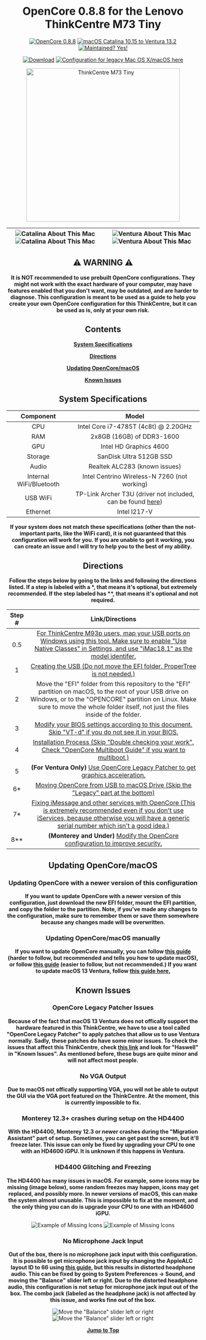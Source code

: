 <div align="center">
  
  # **OpenCore 0.8.8 for the Lenovo ThinkCentre M73 Tiny**
  
  [![OpenCore 0.8.8](https://img.shields.io/badge/OpenCore-0.8.8-004852)](https://github.com/acidanthera/OpenCorePkg)
  [![macOS Catalina 10.15 to Ventura 13.2](https://img.shields.io/badge/macOS-Catalina%2010.15%20to%20Ventura%2013.2-67320A?logo=apple)](https://apple.com/macos/ventura)
  [![Maintained? Yes!](https://img.shields.io/badge/Maintained%3F-Yes!-334512.svg)](https://github.com/UHDbits/M73-Tiny-OpenCore/graphs/commit-activity)

  [![Download](https://img.shields.io/badge/Download-114B14?logo=data:image/svg+xml;base64,PHN2ZyB4bWxucz0iaHR0cDovL3d3dy53My5vcmcvMjAwMC9zdmciIHZpZXdCb3g9IjAgMCAyNCAyNCIgd2lkdGg9IjI0IiBoZWlnaHQ9IjI0Ij48cGF0aCBkPSJNNC45NyAxMS4wM2EuNzUuNzUgMCAxIDEgMS4wNi0xLjA2TDExIDE0Ljk0VjIuNzVhLjc1Ljc1IDAgMCAxIDEuNSAwdjEyLjE5bDQuOTctNC45N2EuNzUuNzUgMCAxIDEgMS4wNiAxLjA2bC02LjI1IDYuMjVhLjc1Ljc1IDAgMCAxLTEuMDYgMGwtNi4yNS02LjI1Wm0tLjIyIDkuNDdhLjc1Ljc1IDAgMCAwIDAgMS41aDE0LjVhLjc1Ljc1IDAgMCAwIDAtMS41SDQuNzVaIiBzdHlsZT0iZmlsbDojZmZmZmZmIj48L3BhdGg+PC9zdmc+)](https://github.com/UHDbits/M73-Tiny-OpenCore/releases/latest)
  [![Configuration for legacy Mac OS X/macOS here](https://img.shields.io/badge/Click%20here%20for%20legacy%20Mac%20OS%20X%2FmacOS%20support.-792316)](https://github.com/UHDbits/M73-Tiny-OpenCore/tree/legacy)

  <img src="https://github.com/UHDbits/M73-Tiny-OpenCore/raw/main/Resources/Images/ThinkCentre.png" alt="ThinkCentre M73 Tiny" width="400px"/>
  
  | ![Catalina About This Mac](/Resources/Images/About%20This%20Mac/DarkCatalinaAboutThisMac.png#gh-dark-mode-only) ![Catalina About This Mac](/Resources/Images/About%20This%20Mac/LightCatalinaAboutThisMac.png#gh-light-mode-only) | ![Ventura About This Mac](/Resources/Images/About%20This%20Mac/DarkVenturaAboutThisMac.png#gh-dark-mode-only) ![Ventura About This Mac](/Resources/Images/About%20This%20Mac/LightVenturaAboutThisMac.png#gh-light-mode-only) |
  | ----------------------------------------- | ----------------------------------------- |
  
  ## ⚠️ WARNING ⚠️
  
  **It is NOT recommended to use prebuilt OpenCore configurations. They might not work with the exact hardware of your computer, may have features enabled that you don't want, may be outdated, and are harder to diagnose. This configuration is meant to be used as a guide to help you create your own OpenCore configuration for this ThinkCentre, but it can be used as is, only at your own risk.**
  
  ## Contents
  
  [**System Specifications**](#system-specifications)
  
  [**Directions**](#directions)

  [**Updating OpenCore/macOS**](#updating-opencoremacos)

  [**Known Issues**](#known-issues)
  
  ## System Specifications
  
  | Component | Model |
  | :-: | :-: |
  | CPU | Intel Core i7-4785T (4c8t) @ 2.20GHz |
  | RAM | 2x8GB (16GB) of DDR3-1600 |
  | GPU | Intel HD Graphics 4600 |
  | Storage | SanDisk Ultra 512GB SSD |
  | Audio | Realtek ALC283 (known issues) |
  | Internal WiFi/Bluetooth | Intel Centrino Wireless-N 7260 (not working) |
  | USB WiFi | TP-Link Archer T3U (driver not included, can be found [here](https://github.com/chris1111/Wireless-USB-OC-Big-Sur-Adapter)) |
  | Ethernet | Intel I217-V |
  
  **If your system does not match these specifications (other than the not-important parts, like the WiFi card), it is not guaranteed that this configuration will work for you. If you are unable to get it working, you can create an issue and I will try to help you to the best of my ability.**

  ## Directions
  
  **Follow the steps below by going to the links and following the directions listed. If a step is labeled with a &#42;, that means it's optional, but extremely recommended. If the step labeled has &#42;&#42;, that means it's optional and not required.**

  | Step # | Link/Directions |
  | :-: | :-: |
  | 0.5 | [For ThinkCentre M93p users, map your USB ports on Windows using this tool. Make sure to enable "Use Native Classes" in Settings, and use "iMac18,1" as the model identifer.](https://github.com/USBToolBox/tool)
  | 1 | [Creating the USB (Do not move the EFI folder. ProperTree is not needed.)](https://dortania.github.io/OpenCore-Install-Guide/installer-guide/#making-the-installer) |
  | 2 | Move the "EFI" folder from this repository to the "EFI" partition on macOS, to the root of your USB drive on Windows, or to the "OPENCORE" partition on Linux. Make sure to move the whole folder itself, not just the files inside of the folder.
  | 3 | [Modify your BIOS settings according to this document. Skip "VT-d" if you do not see it in your BIOS.](/Resources/Documentation/BIOSSettings.md)
  | 4 | [Installation Process (Skip "Double checking your work". Check "OpenCore Multiboot Guide" if you want to multiboot.)](https://dortania.github.io/OpenCore-Install-Guide/installation/installation-process.html#booting-the-opencore-usb)
  | 5 | **(For Ventura Only)** [Use OpenCore Legacy Patcher to get graphics acceleration.](/Resources/Documentation/VenturaOCLP.md)
  | 6* | [Moving OpenCore from USB to macOS Drive (Skip the "Legacy" part at the bottom)](https://dortania.github.io/OpenCore-Post-Install/universal/oc2hdd.html)
  | 7* | [Fixing iMessage and other services with OpenCore (This is extremely recommended even if you don't use iServices, because otherwise you will have a generic serial number which isn't a good idea.)](https://dortania.github.io/OpenCore-Post-Install/universal/iservices.html)
  | 8** | **(Monterey and Under)** [Modify the OpenCore configuration to improve security.](/Resources/Documentation/Security.md)

  ## Updating OpenCore/macOS
  
  ### Updating OpenCore with a newer version of this configuration
  **If you want to update OpenCore with a newer version of this configuration, just download the new EFI folder, mount the EFI partition, and copy the folder to the partition. Note, if you've made any changes to the configuration, make sure to remember them or save them somewhere because any changes made will be overwritten.**

  ### Updating OpenCore/macOS manually
  **If you want to update OpenCore manually, you can follow [this guide](https://dortania.github.io/OpenCore-Post-Install/universal/update.html#updating-opencore) (harder to follow, but recommended and tells you how to update macOS), or follow [this guide](https://www.insanelymac.com/forum/topic/347035-guide-updating-and-maintaining-opencore-new-method/) (easier to follow, but not recommended.) If you want to update macOS 13 Ventura, follow [this guide here.](/Resources/Documentation/VenturaOCLP.md#before-updating-macos)**

  ## Known Issues
  
  ### OpenCore Legacy Patcher Issues
  **Because of the fact that macOS 13 Ventura does not offically support the hardware featured in this ThinkCentre, we have to use a tool called "OpenCore Legacy Patcher" to apply patches that allow us to use Ventura normally. Sadly, these patches do have some minor issues. To check the issues that affect this ThinkCentre, check [this link](https://github.com/dortania/OpenCore-Legacy-Patcher/issues/1008/) and look for "Haswell" in "Known Issues". As mentioned before, these bugs are quite minor and will not affect most people.**

  ### No VGA Output
  **Due to macOS not offically supporting VGA, you will not be able to output the GUI via the VGA port featured on the ThinkCentre. At the moment, this is currently impossible to fix.**

  ### Monterey 12.3+ crashes during setup on the HD4400
  **With the HD4400, Monterey 12.3 or newer crashes during the "Migration Assistant" part of setup. Sometimes, you can get past the screen, but it'll freeze later. This issue can only be fixed by upgrading your CPU to one with an HD4600 iGPU. It is unknown if this happens in Ventura.**

  ### HD4400 Glitching and Freezing
  **The HD4400 has many issues in macOS. For example, some icons may be missing (image below), some random freezes may happen, icons may get replaced, and possibly more. In newer versions of macOS, this can make the system almost unusable. This is impossible to fix at the moment, and the only thing you can do is upgrade your CPU to one with an HD4600 iGPU.**

  ![Example of Missing Icons](/Resources/Images/Missing%20Icons/DarkMissingIcons.png#gh-dark-mode-only) ![Example of Missing Icons](/Resources/Images/Missing%20Icons/LightMissingIcons.png#gh-light-mode-only)

  ### No Microphone Jack Input
  **Out of the box, there is no microphone jack input with this configuration. It is possible to get microphone jack input by changing the AppleALC layout ID to 66 using [this guide](https://dortania.github.io/OpenCore-Post-Install/universal/audio.html#making-layout-id-more-permanent), but this results in distorted headphone audio. This can be fixed by going to System Preferences -> Sound, and moving the "Balance" slider left or right. Due to the distorted headphone audio, this configuration is not setup for microphone jack input out of the box. The combo jack (labeled as the headphone jack) is not affected by this issue, and works fine out of the box.**
  
  ![Move the "Balance" slider left or right](/Resources/Images/Headphones%20Fix/DarkHeadphonesFix.png#gh-dark-mode-only) ![Move the "Balance" slider left or right](/Resources/Images/Headphones%20Fix/LightHeadphonesFix.png#gh-light-mode-only)
  
  [**Jump to Top**](#opencore-088-for-the-lenovo-thinkcentre-m73-tiny)

</div>
